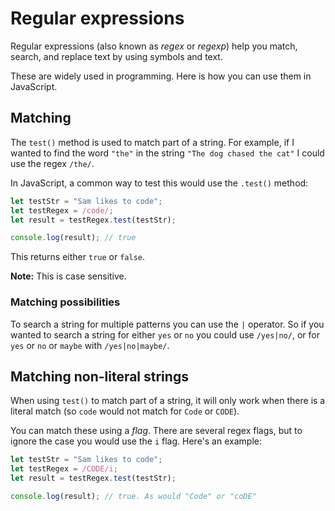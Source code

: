 # Regular expressions
Regular expressions (also known as *regex* or *regexp*) help you match, search, and replace text by using symbols and text.

These are widely used in programming. Here is how you can use them in JavaScript.

## Matching
The `test()` method is used to match part of a string. For example, if I wanted to find the word `"the"` in the string `"The dog chased the cat"` I could use the regex `/the/`.

In JavaScript, a common way to test this would use the `.test()` method:
```js
let testStr = "Sam likes to code";
let testRegex = /code/;
let result = testRegex.test(testStr);

console.log(result); // true
```
This returns either `true` or `false`.

**Note:** This is case sensitive.

### Matching possibilities
To search a string for multiple patterns you can use the `|` operator. So if you wanted to search a string for either `yes` or `no` you could use `/yes|no/`, or for `yes` or `no` or `maybe` with `/yes|no|maybe/`.

## Matching non-literal strings
When using `test()` to match part of a string, it will only work when there is a literal match (so `code` would not match for `Code` or `CODE`).

You can match these using a *flag*. There are several regex flags, but to ignore the case you would use the `i` flag. Here's an example:
```js
let testStr = "Sam likes to code";
let testRegex = /CODE/i;
let result = testRegex.test(testStr);

console.log(result); // true. As would "Code" or "coDE"
```
